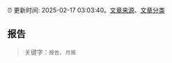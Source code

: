 :alarm_clock: 更新时间: 2025-02-17 03:03:40。[文章来源](/README.md)、[文章分类](/TAGS.md)

## 报告


> 关键字：`报告`、`月报`




